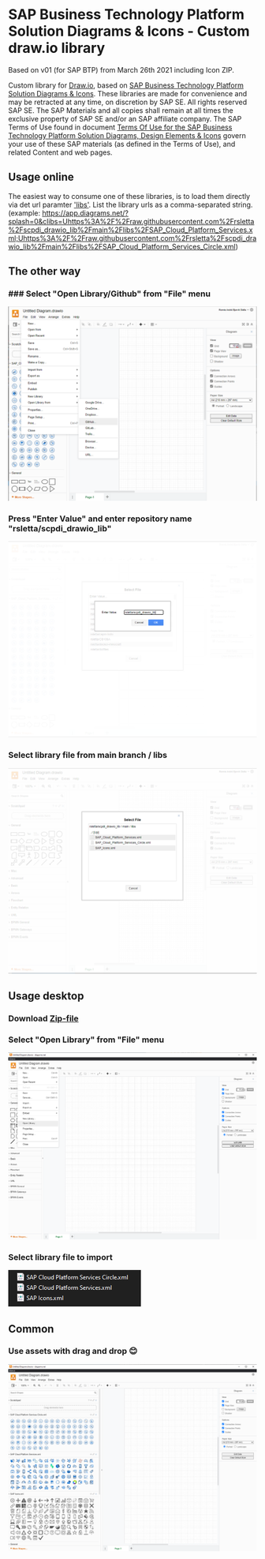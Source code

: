 # SAP Business Technology Platform Solution Diagrams &amp; Icons - Custom draw.io library
Based on v01 (for SAP BTP) from March 26th 2021 including Icon ZIP.

Custom library for [Draw.io](https://app.diagrams.net/), based on [SAP Business Technology Platform Solution Diagrams & Icons](https://wiki.scn.sap.com/wiki/pages/viewpage.action?pageId=477829554). These libraries are made for convenience and may be retracted at any time, on discretion by SAP SE. All rights reserved SAP SE. The SAP Materials and all copies shall remain at all times the exclusive property of SAP SE
and/or an SAP affiliate company. The SAP Terms of Use found in document [Terms Of Use for the SAP Business Technology Platform Solution Diagrams, Design Elements & Icons](https://d.dam.sap.com/a/nXJJmw/SAP%20Cloud%20Platform%20Diagrams%20and%20Icons%20Terms%20of%20Use.pdf) govern your use of these SAP materials (as defined in the Terms of Use), and related Content and web pages.

## Usage online
The easiest way to consume one of these libraries, is to load them directly via det url paramter ['libs'](https://desk.draw.io/support/solutions/articles/16000042546-supported-url-parameters). List the library urls as a comma-separated string. (example: https://app.diagrams.net/?splash=0&clibs=Uhttps%3A%2F%2Fraw.githubusercontent.com%2Frsletta%2Fscpdi_drawio_lib%2Fmain%2Flibs%2FSAP_Cloud_Platform_Services.xml;Uhttps%3A%2F%2Fraw.githubusercontent.com%2Frsletta%2Fscpdi_drawio_lib%2Fmain%2Flibs%2FSAP_Cloud_Platform_Services_Circle.xml)

## The other way
### ### Select "Open Library/Github" from "File" menu
![File menu](img/open_github.png) 
### Press "Enter Value" and enter repository name "rsletta/scpdi_drawio_lib"
![Enter value](img/enter_value.png)
### Select library file from main branch / libs
![Select File](img/main_libs.png)

## Usage desktop

### Download [Zip-file](SAP_BTP_Diagram_Icons_Drawio_libraries.zip)
### Select "Open Library" from "File" menu
![File menu](img/open_library.png) 
### Select library file to import
![Library files](img/files.png)

## Common 
### Use assets with drag and drop 😊
![Loaded assets](img/loaded.png)
